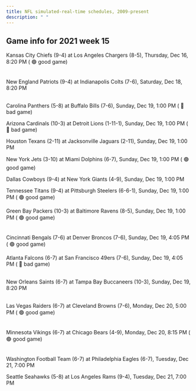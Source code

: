 ```yaml
---
title: NFL simulated-real-time schedules, 2009-present
description: " "
---
```


## Game info for 2021 week 15
Kansas City Chiefs (9-4) at Los Angeles Chargers (8-5), Thursday, Dec 16, 8:20 PM (	:green_circle: good game)

<br/>New England Patriots (9-4) at Indianapolis Colts (7-6), Saturday, Dec 18, 8:20 PM

<br/>Carolina Panthers (5-8) at Buffalo Bills (7-6), Sunday, Dec 19, 1:00 PM (	:red_circle: bad game)

Arizona Cardinals (10-3) at Detroit Lions (1-11-1), Sunday, Dec 19, 1:00 PM (	:red_circle: bad game)

Houston Texans (2-11) at Jacksonville Jaguars (2-11), Sunday, Dec 19, 1:00 PM

New York Jets (3-10) at Miami Dolphins (6-7), Sunday, Dec 19, 1:00 PM (	:green_circle: good game)

Dallas Cowboys (9-4) at New York Giants (4-9), Sunday, Dec 19, 1:00 PM

Tennessee Titans (9-4) at Pittsburgh Steelers (6-6-1), Sunday, Dec 19, 1:00 PM (	:green_circle: good game)

Green Bay Packers (10-3) at Baltimore Ravens (8-5), Sunday, Dec 19, 1:00 PM (	:green_circle: good game)

<br/>Cincinnati Bengals (7-6) at Denver Broncos (7-6), Sunday, Dec 19, 4:05 PM (	:green_circle: good game)

Atlanta Falcons (6-7) at San Francisco 49ers (7-6), Sunday, Dec 19, 4:05 PM (	:red_circle: bad game)

<br/>New Orleans Saints (6-7) at Tampa Bay Buccaneers (10-3), Sunday, Dec 19, 8:20 PM

<br/>Las Vegas Raiders (6-7) at Cleveland Browns (7-6), Monday, Dec 20, 5:00 PM (	:green_circle: good game)

<br/>Minnesota Vikings (6-7) at Chicago Bears (4-9), Monday, Dec 20, 8:15 PM (	:green_circle: good game)

<br/>Washington Football Team (6-7) at Philadelphia Eagles (6-7), Tuesday, Dec 21, 7:00 PM

Seattle Seahawks (5-8) at Los Angeles Rams (9-4), Tuesday, Dec 21, 7:00 PM

